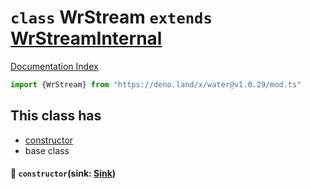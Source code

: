 # `class` WrStream `extends` [WrStreamInternal](../class.WrStreamInternal/README.md)

[Documentation Index](../README.md)

```ts
import {WrStream} from "https://deno.land/x/water@v1.0.29/mod.ts"
```

## This class has

- [constructor](#-constructorsink-sink)
- base class


#### 🔧 `constructor`(sink: [Sink](../type.Sink/README.md))



